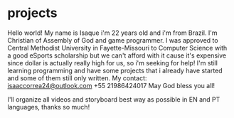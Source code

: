 # projects
Hello world! My name is Isaque i'm 22 years old and i'm from Brazil. 
I'm Christian of Assembly of God and game programmer. I was approved to Central Methodist University in Fayette-Missouri to Computer Science with a good eSports scholarship but we can't afford with it cause it's expensive since dollar is actually really high for us, so i'm seeking for help!
I'm still learning programming and have some projects that i already have started and some of them still only written.
My contact: isaaccorrea24@outlook.com
+55 21986424017
May God bless you all!


I'll organize all videos and storyboard best way as possible in EN and PT languages, thanks so much!
